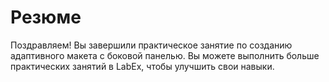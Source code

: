 # Резюме

Поздравляем! Вы завершили практическое занятие по созданию адаптивного макета с боковой панелью. Вы можете выполнить больше практических занятий в LabEx, чтобы улучшить свои навыки.
